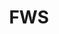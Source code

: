 ---
# This topic lives at
# https://digital.gov/topics/fws

# Topic Title
title: "FWS"

# description — keep it short and clear
# summary: ""

# Weight
weight: 1

# For more information on managing topics,
# see https://github.com/GSA/digitalgov.gov/wiki/topics
---